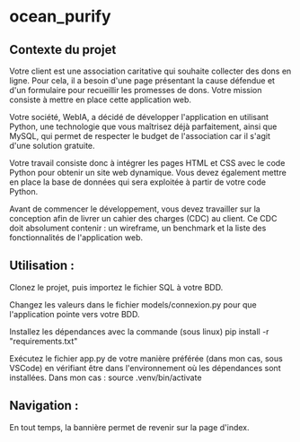# ocean_purify

## Contexte du projet

Votre client est une association caritative qui souhaite collecter des dons en ligne. Pour cela, il a besoin d'une page présentant la cause défendue et d'un formulaire pour recueillir les promesses de dons. Votre mission consiste à mettre en place cette application web.

Votre société, WebIA, a décidé de développer l'application en utilisant Python, une technologie que vous maîtrisez déjà parfaitement, ainsi que MySQL, qui permet de respecter le budget de l'association car il s'agit d'une solution gratuite.

Votre travail consiste donc à intégrer les pages HTML et CSS avec le code Python pour obtenir un site web dynamique. Vous devez également mettre en place la base de données qui sera exploitée à partir de votre code Python.

Avant de commencer le développement, vous devez travailler sur la conception afin de livrer un cahier des charges (CDC) au client. Ce CDC doit absolument contenir : un wireframe, un benchmark et la liste des fonctionnalités de l'application web.

## Utilisation :

Clonez le projet, puis importez le fichier SQL à votre BDD. 

Changez les valeurs dans le fichier models/connexion.py pour que l'application pointe vers votre BDD.

Installez les dépendances avec la commande (sous linux) pip install -r "requirements.txt"

Exécutez le fichier app.py de votre manière préférée (dans mon cas, sous VSCode) en vérifiant être dans l'environnement où les dépendances sont installées.
Dans mon cas : source .venv/bin/activate

## Navigation : 

En tout temps, la bannière permet de revenir sur la page d'index.